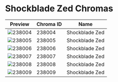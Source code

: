 # Shockblade Zed Chromas

| Preview | Chroma ID | Name |
|---------|-----------|------|
| ![238004](https://raw.communitydragon.org/latest/plugins/rcp-be-lol-game-data/global/default/v1/champion-chroma-images/238/238004.png) | 238004 | Shockblade Zed |
| ![238005](https://raw.communitydragon.org/latest/plugins/rcp-be-lol-game-data/global/default/v1/champion-chroma-images/238/238005.png) | 238005 | Shockblade Zed |
| ![238006](https://raw.communitydragon.org/latest/plugins/rcp-be-lol-game-data/global/default/v1/champion-chroma-images/238/238006.png) | 238006 | Shockblade Zed |
| ![238007](https://raw.communitydragon.org/latest/plugins/rcp-be-lol-game-data/global/default/v1/champion-chroma-images/238/238007.png) | 238007 | Shockblade Zed |
| ![238008](https://raw.communitydragon.org/latest/plugins/rcp-be-lol-game-data/global/default/v1/champion-chroma-images/238/238008.png) | 238008 | Shockblade Zed |
| ![238009](https://raw.communitydragon.org/latest/plugins/rcp-be-lol-game-data/global/default/v1/champion-chroma-images/238/238009.png) | 238009 | Shockblade Zed |